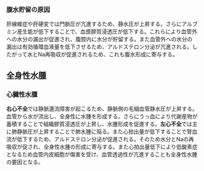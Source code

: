 ### 腹水貯留の原因
肝線維症や肝硬変では門脈圧が亢進するため、静水圧が上昇する。さらにアルブミン産生能が低下することで、血漿膠質浸透圧が低下する。これらにより血管外への水分の漏出が促進され、腹腔内に水分が貯留する。また血管外への水分の漏出は有効循環血液量を低下させるため、アルドステロン分泌が亢進される。したがって水とNa再吸収が促進されるため、これも腹水形成に寄与する。

## 全身性水腫
### 心臓性水腫
**右心不全**では静脈還流障害が起こるため、静脈側の毛細血管静水圧が上昇する。血管から水が流出し、全身性に水腫を形成する。さらにうっ血により代謝産物が蓄積することで組織膠質浸透圧が上昇し、水腫形成を促進する。**左心不全**では主に肺静脈圧が上昇することで肺水腫に陥る。また心拍出量が低下することで腎血流が低下するため、アルドステロン分泌が促進される。そのため水分とNaの再吸収が促され、全身性水腫の形成に寄与する。また心拍出量低下により低酸素症となるため血管内皮細胞が傷害を受け、血管透過性が亢進することも全身性水腫の要因となる。
